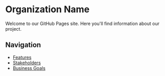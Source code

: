 # Organization Name

Welcome to our GitHub Pages site. Here you'll find information about our project.

## Navigation

- [Features](features.md)
- [Stakeholders](stakeholders.md)
- [Business Goals](business_goals.md)